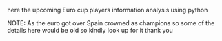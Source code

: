 here the upcoming Euro cup  players information analysis using python

NOTE:
As the euro got over Spain crowned as champions so some of the details here would be old so kindly look up for it thank you
